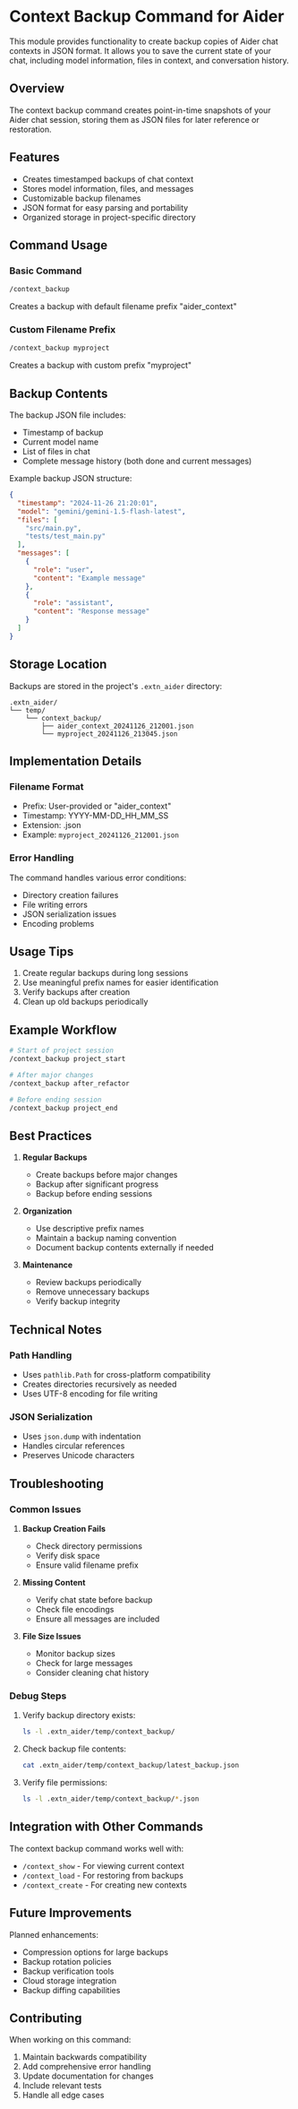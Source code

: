# Context Backup Command for Aider

This module provides functionality to create backup copies of Aider chat contexts in JSON format. It allows you to save the current state of your chat, including model information, files in context, and conversation history.

## Overview

The context backup command creates point-in-time snapshots of your Aider chat session, storing them as JSON files for later reference or restoration.

## Features

- Creates timestamped backups of chat context
- Stores model information, files, and messages
- Customizable backup filenames
- JSON format for easy parsing and portability
- Organized storage in project-specific directory

## Command Usage

### Basic Command
```bash
/context_backup
```
Creates a backup with default filename prefix "aider_context"

### Custom Filename Prefix
```bash
/context_backup myproject
```
Creates a backup with custom prefix "myproject"

## Backup Contents

The backup JSON file includes:
- Timestamp of backup
- Current model name
- List of files in chat
- Complete message history (both done and current messages)

Example backup JSON structure:
```json
{
  "timestamp": "2024-11-26 21:20:01",
  "model": "gemini/gemini-1.5-flash-latest",
  "files": [
    "src/main.py",
    "tests/test_main.py"
  ],
  "messages": [
    {
      "role": "user",
      "content": "Example message"
    },
    {
      "role": "assistant",
      "content": "Response message"
    }
  ]
}
```

## Storage Location

Backups are stored in the project's `.extn_aider` directory:
```
.extn_aider/
└── temp/
    └── context_backup/
        ├── aider_context_20241126_212001.json
        └── myproject_20241126_213045.json
```

## Implementation Details

### Filename Format
- Prefix: User-provided or "aider_context"
- Timestamp: YYYY-MM-DD_HH_MM_SS
- Extension: .json
- Example: `myproject_20241126_212001.json`

### Error Handling
The command handles various error conditions:
- Directory creation failures
- File writing errors
- JSON serialization issues
- Encoding problems

## Usage Tips

1. Create regular backups during long sessions
2. Use meaningful prefix names for easier identification
3. Verify backups after creation
4. Clean up old backups periodically

## Example Workflow

```bash
# Start of project session
/context_backup project_start

# After major changes
/context_backup after_refactor

# Before ending session
/context_backup project_end
```

## Best Practices

1. **Regular Backups**
   - Create backups before major changes
   - Backup after significant progress
   - Backup before ending sessions

2. **Organization**
   - Use descriptive prefix names
   - Maintain a backup naming convention
   - Document backup contents externally if needed

3. **Maintenance**
   - Review backups periodically
   - Remove unnecessary backups
   - Verify backup integrity

## Technical Notes

### Path Handling
- Uses `pathlib.Path` for cross-platform compatibility
- Creates directories recursively as needed
- Uses UTF-8 encoding for file writing

### JSON Serialization
- Uses `json.dump` with indentation
- Handles circular references
- Preserves Unicode characters

## Troubleshooting

### Common Issues

1. **Backup Creation Fails**
   - Check directory permissions
   - Verify disk space
   - Ensure valid filename prefix

2. **Missing Content**
   - Verify chat state before backup
   - Check file encodings
   - Ensure all messages are included

3. **File Size Issues**
   - Monitor backup sizes
   - Check for large messages
   - Consider cleaning chat history

### Debug Steps

1. Verify backup directory exists:
   ```bash
   ls -l .extn_aider/temp/context_backup/
   ```

2. Check backup file contents:
   ```bash
   cat .extn_aider/temp/context_backup/latest_backup.json
   ```

3. Verify file permissions:
   ```bash
   ls -l .extn_aider/temp/context_backup/*.json
   ```

## Integration with Other Commands

The context backup command works well with:
- `/context_show` - For viewing current context
- `/context_load` - For restoring from backups
- `/context_create` - For creating new contexts

## Future Improvements

Planned enhancements:
- Compression options for large backups
- Backup rotation policies
- Backup verification tools
- Cloud storage integration
- Backup diffing capabilities

## Contributing

When working on this command:
1. Maintain backwards compatibility
2. Add comprehensive error handling
3. Update documentation for changes
4. Include relevant tests
5. Handle all edge cases